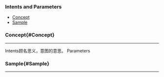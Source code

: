 ### Intents and Parameters
* [Concept](#Concept)
* [Sample](#Sample)

### Concept{#Concept}
 
---

Intents顾名思义，意图的意思。
Parameters

### Sample{#Sample}

---